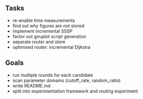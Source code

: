 ## Tasks

- re-enable time measurements
- find out why figures are not stored
- implement incremental SSSP
- factor out gnuplot script generation
- separate router and store
- optimised router: incremental Dijkstra


## Goals

- run multiple rounds for each candidate
- scan parameter domains (cutoff_rate, random_ratio)
- write README.md
- split into experimentation framework and routing experiment
